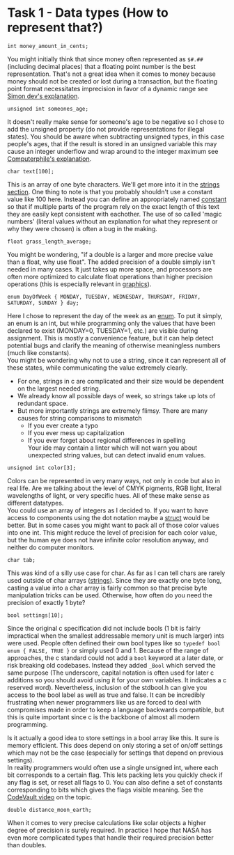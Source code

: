 # Task 1 - Data types (How to represent that?)

`int money_amount_in_cents;`

You might initially think that since money often represented as `$#.##` (including decimal places) that a floating point number is the best representation. That's not a great idea when it comes to money because money should not be created or lost during a transaction, but the floating point format necessitates imprecision in favor of a dynamic range see [Simon dev's explanation](../../part01_types/resources.md#extra).

`unsigned int someones_age;`

It doesn't really make sense for someone's age to be negative so I chose to add the unsigned property (do not provide representations for illegal states). You should be aware when subtracting unsigned types, in this case people's ages, that if the result is stored in an unsigned variable this may cause an integer underflow and wrap around to the integer maximum see [Computerphile's explanation](../../part01_types/resources.md#extra).

`char text[100];`

This is an array of one byte characters. We'll get more into it in the [strings section](../../part02_strings/). One thing to note is that you probably shouldn't use a constant value like 100 here. Instead you can define an appropriately named [constant](../../part06_preprocessor/) so that if multiple parts of the program rely on the exact length of this text they are easily kept consistent with eachother. The use of so called 'magic numbers' (literal values without an explanation for what they represent or why they were chosen) is often a bug in the making.

`float grass_length_average;`

You might be wondering, "if a double is a larger and more precise value than a float, why use float". The added precision of a double simply isn't needed in many cases. It just takes up more space, and processors are often more optimized to calculate float operations than higher precision operations (this is especially relevant in [graphics](../../part08_graphics/)).

`enum DayOfWeek { MONDAY, TUESDAY, WEDNESDAY, THURSDAY, FRIDAY, SATURDAY, SUNDAY } day;`

Here I chose to represent the day of the week as an [enum](../../part01_types/resources.md#enumerated-types). To put it simply, an enum is an int, but while programming only the values that have been declared to exist (MONDAY=0, TUESDAY=1, etc.) are visible during assignment. This is mostly a convenience feature, but it can help detect potential bugs and clarify the meaning of otherwise meaningless numbers (much like constants).
<br>You might be wondering why not to use a string, since it can represent all of these states, while communicating the value extremely clearly.
- For one, strings in c are complicated and their size would be dependent on the largest needed string.
- We already know all possible days of week, so strings take up lots of redundant space.
- But more importantly strings are extremely flimsy. There are many causes for string comparisons to mismatch
    - If you ever create a typo
    - If you ever mess up capitalization
    - If you ever forget about regional differences in spelling
<br>Your ide may contain a linter which will not warn you about unexpected string values, but can detect invalid enum values.

`unsigned int color[3];`

Colors can be represented in very many ways, not only in code but also in real life. Are we talking about the level of CMYK pigments, RGB light, literal wavelengths of light, or very specific hues. All of these make sense as different datatypes.
<br>You could use an array of integers as I decided to. If you want to have access to components using the dot notation maybe a [struct](../../part01_types/resources.md#data-structures) would be better. But in some cases you might want to pack all of those color values into one int. This might reduce the level of precision for each color value, but the human eye does not have infinite color resolution anyway, and neither do computer monitors.

`char tab;`

This was kind of a silly use case for char. As far as I can tell chars are rarely used outside of char arrays ([strings](../../part02_strings/)). Since they are exactly one byte long, casting a value into a char array is fairly common so that precise byte manipulation tricks can be used. Otherwise, how often do you need the precision of exactly 1 byte?

`bool settings[10];`

Since the original c specification did not include bools (1 bit is fairly impractical when the smallest addressable memory unit is much larger) ints were used. People often defined their own bool types like so `typedef bool enum { FALSE, TRUE }` or simply used 0 and 1. Because of the range of approaches, the c standard could not add a `bool` keyword at a later date, or risk breaking old codebases. Instead they added `_Bool` which served the same purpose (The underscore, capital notation is often used for later c additions so you should avoid using it for your own variables. It indicates a c reserved word). Nevertheless, inclusion of the stdbool.h can give you access to the bool label as well as true and false. It can be incredibly frustrating when newer programmers like us are forced to deal with compromises made in order to keep a language backwards compatible, but this is quite important since c is the backbone of almost all modern programming.

Is it actually a good idea to store settings in a bool array like this. It sure is memory efficient. This does depend on only storing a set of on/off settings which may not be the case (especially for settings that depend on previous settings).
<br>In reality programmers would often use a single unsigned int, where each bit corresponds to a certain flag. This lets packing lets you quickly check if any flag is set, or reset all flags to 0. You can also define a set of constants corresponding to bits which gives the flags visible meaning. See the [CodeVault video](../../part01_types/resources.md#extra) on the topic.

`double distance_moon_earth;`

When it comes to very precise calculations like solar objects a higher degree of precision is surely required. In practice I hope that NASA has even more complicated types that handle their required precision better than doubles.